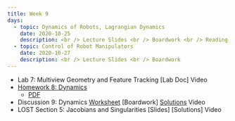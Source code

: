 ```yaml
---
title: Week 9
days:
  - topic: Dynamics of Robots, Lagrangian Dynamics
    date: 2020-10-25
    description: <br /> Lecture Slides <br /> Boardwork <br /> Reading - MLS 4.2
  - topic: Control of Robot Manipulators
    date: 2020-10-27
    description: <br /> Lecture Slides <br /> Boardwork
---
```


- Lab 7: Multiview Geometry and Feature Tracking [Lab Doc] Video
- [Homework 8: Dynamics](../assets/hw/hw8.zip) 
  - [PDF](../assets/hw/hw8_assignment.pdf)
- Discussion 9: Dynamics [Worksheet](../assets/discussions/D9.pdf) [Boardwork] [Solutions](../assets/discussions/D9-sol.pdf) Video
- LOST Section 5: Jacobians and Singularities [Slides] [Solutions] Video

